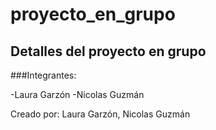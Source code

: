 # proyecto_en_grupo

## Detalles del proyecto en grupo

###Integrantes:

-Laura Garzón
-Nicolas Guzmán

Creado por: Laura Garzón, Nicolas Guzmán